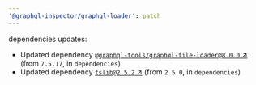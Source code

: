 ```yaml
---
'@graphql-inspector/graphql-loader': patch
---
```

dependencies updates:
  - Updated dependency [`@graphql-tools/graphql-file-loader@8.0.0`
    ↗︎](https://www.npmjs.com/package/@graphql-tools/graphql-file-loader/v/8.0.0) (from `7.5.17`, in
    `dependencies`)
  - Updated dependency [`tslib@2.5.2` ↗︎](https://www.npmjs.com/package/tslib/v/2.5.2) (from
    `2.5.0`, in `dependencies`)
